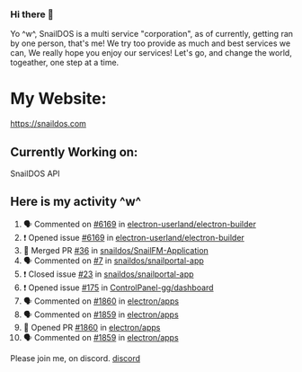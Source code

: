 ### Hi there 👋
Yo ^w^,
SnailDOS is a multi service "corporation", as of currently, getting ran by one person, that's me!
We try too provide as much and best services we can, We really hope you enjoy our services!
Let's go, and change the world, togeather, one step at a time.
# My Website:
https://snaildos.com
## Currently Working on:
SnailDOS API
## Here is my activity ^w^
<!--START_SECTION:activity-->
1. 🗣 Commented on [#6169](https://github.com/electron-userland/electron-builder/issues/6169) in [electron-userland/electron-builder](https://github.com/electron-userland/electron-builder)
2. ❗️ Opened issue [#6169](https://github.com/electron-userland/electron-builder/issues/6169) in [electron-userland/electron-builder](https://github.com/electron-userland/electron-builder)
3. 🎉 Merged PR [#36](https://github.com/snaildos/SnailFM-Application/pull/36) in [snaildos/SnailFM-Application](https://github.com/snaildos/SnailFM-Application)
4. 🗣 Commented on [#7](https://github.com/snaildos/snailportal-app/issues/7) in [snaildos/snailportal-app](https://github.com/snaildos/snailportal-app)
5. ❗️ Closed issue [#23](https://github.com/snaildos/snailportal-app/issues/23) in [snaildos/snailportal-app](https://github.com/snaildos/snailportal-app)
6. ❗️ Opened issue [#175](https://github.com/ControlPanel-gg/dashboard/issues/175) in [ControlPanel-gg/dashboard](https://github.com/ControlPanel-gg/dashboard)
7. 🗣 Commented on [#1860](https://github.com/electron/apps/issues/1860) in [electron/apps](https://github.com/electron/apps)
8. 🗣 Commented on [#1859](https://github.com/electron/apps/issues/1859) in [electron/apps](https://github.com/electron/apps)
9. 💪 Opened PR [#1860](https://github.com/electron/apps/pull/1860) in [electron/apps](https://github.com/electron/apps)
10. 🗣 Commented on [#1859](https://github.com/electron/apps/issues/1859) in [electron/apps](https://github.com/electron/apps)
<!--END_SECTION:activity-->
Please join me, on discord.
[discord](https://invite.gg/snaildos)
